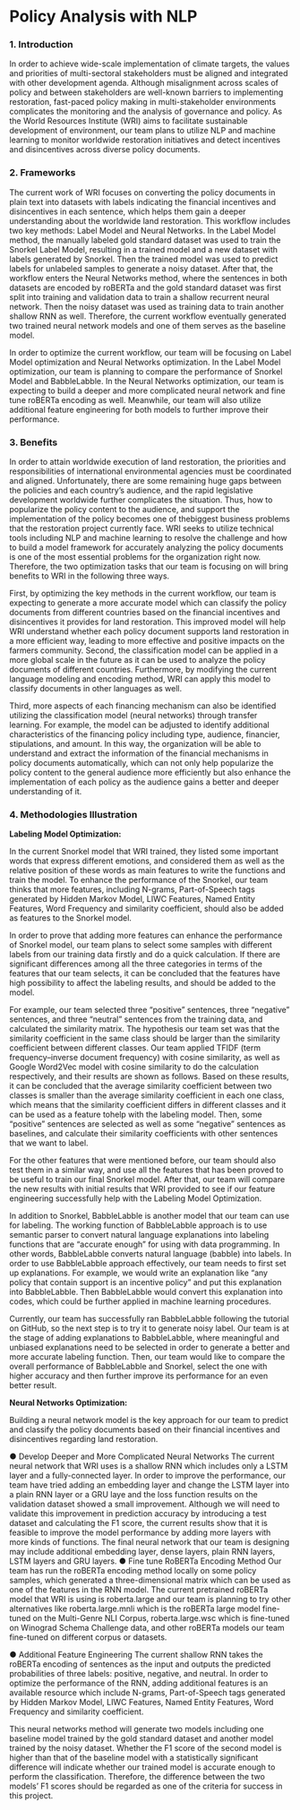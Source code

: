 #  Policy Analysis with NLP

### 1. Introduction

In order to achieve wide-scale implementation of climate targets, the values and priorities of multi-sectoral stakeholders must be aligned and integrated with other development agenda. Although misalignment across scales of policy and between stakeholders are well-known barriers to implementing restoration, fast-paced policy making in multi-stakeholder environments complicates the monitoring and the analysis of governance and policy. As the World Resources Institute (WRI) aims to facilitate sustainable development of environment, our team plans to utilize NLP and machine learning to monitor worldwide restoration initiatives and detect incentives and disincentives across diverse policy documents.

### 2. Frameworks

The current work of WRI focuses on converting the policy documents in plain text into datasets with labels indicating the financial incentives and disincentives in each sentence, which helps them gain a deeper understanding about the worldwide land restoration. This workflow includes two key methods: Label Model and Neural Networks. In the Label Model method, the manually labeled gold standard dataset was used to train the Snorkel Label Model, resulting in a trained model and a new dataset with labels generated by Snorkel. Then the trained model was used to predict labels for unlabeled samples to generate a noisy dataset. After that, the workflow enters the Neural Networks method, where the sentences in both datasets are encoded by roBERTa and the gold standard dataset was first split into training and validation data to train a shallow recurrent neural network. Then the noisy dataset was used as training data to train another shallow RNN as well. Therefore, the current workflow eventually generated two trained neural network models and one of them serves as the baseline model.

In order to optimize the current workflow, our team will be focusing on Label Model optimization and Neural Networks optimization. In the Label Model optimization, our team is planning to compare the performance of Snorkel Model and BabbleLabble. In the Neural Networks optimization, our team is expecting to build a deeper and more complicated neural network and fine tune roBERTa encoding as well. Meanwhile, our team will also utilize additional feature engineering for both models to further improve their performance.


### 3. Benefits

In order to attain worldwide execution of land restoration, the priorities and responsibilities of international environmental agencies must be coordinated and aligned. Unfortunately, there are some remaining huge gaps between the policies and each country’s audience, and the rapid legislative development worldwide further complicates the situation. Thus, how to popularize the policy content to the audience, and support the implementation of the policy becomes one of thebiggest business problems that the restoration project currently face. WRI seeks to utilize technical tools including NLP and machine learning to resolve the challenge and how to build a model framework for accurately analyzing the policy documents is one of the most essential problems for the organization right now. Therefore, the two optimization tasks that our team is focusing on will bring benefits to WRI in the following three ways.

First, by optimizing the key methods in the current workflow, our team is expecting to generate a more accurate model which can classify the policy documents from different countries based on the financial incentives and disincentives it provides for land restoration. This improved model will help WRI understand whether each policy document supports land restoration in a more efficient way, leading to more effective and positive impacts on the farmers community. Second, the classification model can be applied in a more global scale in the future as it can be used to analyze the policy documents of different countries. Furthermore, by modifying the current language modeling and encoding method, WRI can apply this model to classify documents in other languages as well.

Third, more aspects of each financing mechanism can also be identified utilizing the classification model (neural networks) through transfer learning. For example, the model can be adjusted to identify additional characteristics of the financing policy including type, audience, financier, stipulations, and amount. In this way, the organization will be able to understand and extract the information of the financial mechanisms in policy documents automatically, which can not only help popularize the policy content to the general audience more efficiently but also enhance the implementation of each policy as the audience gains a better and deeper understanding of it.


### 4. Methodologies Illustration

**Labeling Model Optimization:**

In the current Snorkel model that WRI trained, they listed some important words that express different emotions, and considered them as well as the relative position of these words as main features to write the functions and train the model. To enhance the performance of the Snorkel, our team thinks that more features, including N-grams, Part-of-Speech tags generated by Hidden Markov Model, LIWC Features, Named Entity Features, Word Frequency and similarity coefficient, should also be added as features to the Snorkel model.

In order to prove that adding more features can enhance the performance of Snorkel model, our team plans to select some samples with different labels from our training data firstly and do a quick calculation. If there are significant differences among all the three categories in terms of the features that our team selects, it can be concluded that the features have high possibility to affect the labeling results, and should be added to the model.

For example, our team selected three “positive” sentences, three “negative” sentences, and three “neutral” sentences from the training data, and calculated the similarity matrix. The hypothesis our team set was that the similarity coefficient in the same class should be larger than the similarity coefficient between different classes. Our team applied TFIDF (term frequency–inverse document frequency) with cosine similarity, as well as Google Word2Vec model with cosine similarity to do the calculation respectively, and their results are shown as follows. Based on these results, it can be concluded that the average similarity coefficient between two classes is smaller than the average similarity coefficient in each one class, which means that the similarity coefficient differs in different classes and it can be used as a feature tohelp with the labeling model. Then, some “positive” sentences are selected as well as some “negative” sentences as baselines, and calculate their similarity coefficients with other sentences that we want to label.

For the other features that were mentioned before, our team should also test them in a similar way, and use all the features that has been proved to be useful to train our final Snorkel model. After that, our team will compare the new results with initial results that WRI provided to see if our feature engineering successfully help with the Labeling Model Optimization.

In addition to Snorkel, BabbleLabble is another model that our team can use for labeling. The working function of BabbleLabble approach is to use semantic parser to convert natural language explanations into labeling functions that are “accurate enough” for using with data programming. In other words, BabbleLabble converts natural language (babble) into labels. In order to use BabbleLabble approach effectively, our team needs to first set up explanations. For example, we would write an explanation like “any policy that contain support is an incentive policy” and put this explanation into BabbleLabble. Then BabbleLabble would convert this explanation into codes, which could be further applied in machine learning procedures.

Currently, our team has successfully ran BabbleLabble following the tutorial on GitHub, so the next step is to try it to generate noisy label. Our team is at the stage of adding explanations to BabbleLabble, where meaningful and unbiased explanations need to be selected in order to generate a better and more accurate labeling function. Then, our team would like to compare the overall performance of BabbleLabble and Snorkel, select the one with higher accuracy and then further improve its performance for an even better result.

**Neural Networks Optimization:**

Building a neural network model is the key approach for our team to predict and classify the policy documents based on their financial incentives and disincentives regarding land restoration.

● Develop Deeper and More Complicated Neural Networks The current neural network that WRI uses is a shallow RNN which includes only a LSTM layer and a fully-connected layer. In order to improve the performance, our team have tried adding an embedding layer and change the LSTM layer into a plain RNN layer or a GRU laye and the loss function results on the validation dataset showed a small improvement. Although we will need to validate this improvement in prediction accuracy by introducing a test dataset and calculating the F1 score, the current results show that it is feasible to improve the model performance by adding more layers with more kinds of functions. The final neural network that our team is designing may include additional embedding layer, dense layers, plain RNN layers, LSTM layers and GRU layers.
● Fine tune RoBERTa Encoding Method Our team has run the roBERTa encoding method locally on some policy samples, which generated a three-dimensional matrix which can be used as one of the features in the RNN model. The current pretrained roBERTa model that WRI is using is roberta.large and our team is planning to try other alternatives like roberta.large.mnli which is the roBERTa large model fine-tuned on the Multi-Genre NLI Corpus, roberta.large.wsc which is fine-tuned on Winograd Schema Challenge data, and other roBERTa models our team fine-tuned on different corpus or datasets.

● Additional Feature Engineering The current shallow RNN takes the roBERTa encoding of sentences as the input and outputs the predicted probabilities of three labels: positive, negative, and neutral. In order to optimize the performance of the RNN, adding additional features is an available resource which include N-grams, Part-of-Speech tags generated by Hidden Markov Model, LIWC Features, Named Entity Features, Word Frequency and similarity coefficient.

This neural networks method will generate two models including one baseline model trained by the gold standard dataset and another model trained by the noisy dataset. Whether the F1 score of the second model is higher than that of the baseline model with a statistically significant difference will indicate whether our trained model is accurate enough to perform the classification. Therefore, the difference between the two models’ F1 scores should be regarded as one of the criteria for success in this project.
